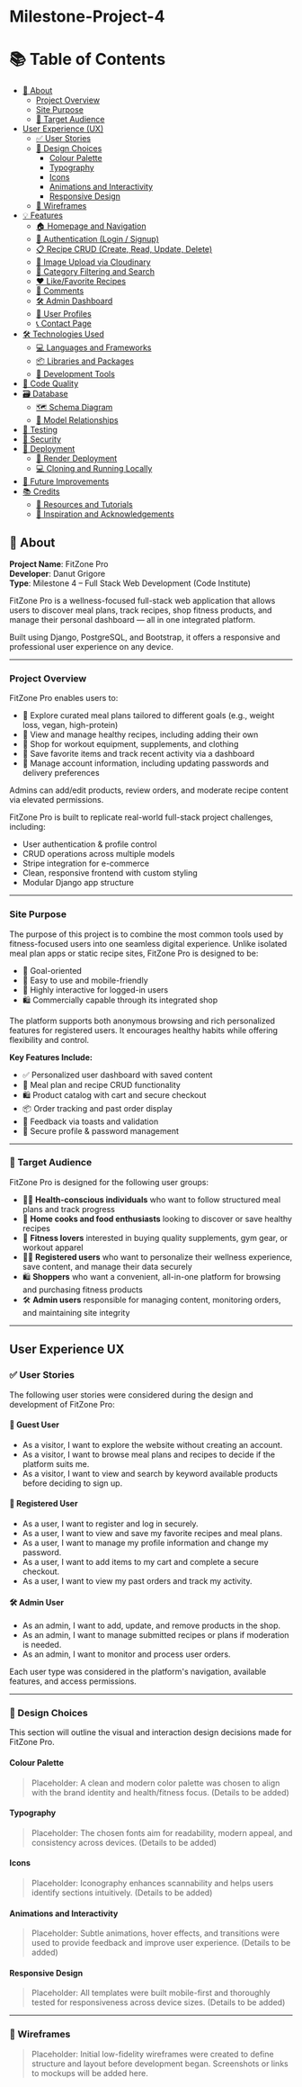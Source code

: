 # Milestone-Project-4

# 📚 Table of Contents

- [📖 About](#📖-about)
  - [ Project Overview](#project-overview)
  - [ Site Purpose](#site-purpose)
  - [🎯 Target Audience](#🎯-target-audience)
- [ User Experience (UX)](#user-experience-ux)
  - [✅ User Stories](#✅-user-stories)
  - [🎨 Design Choices](#🎨-design-choices)
    - [ Colour Palette](#colour-palette)
    - [ Typography](#typography)
    - [ Icons](#icons)
    - [ Animations and Interactivity](#animations-and-interactivity)
    - [ Responsive Design](#responsive-design)
  - [🧾 Wireframes](#🧾-wireframes)
- [💡 Features](#-features)
  - [🏠 Homepage and Navigation](#-homepage-and-navigation)
  - [🔐 Authentication (Login / Signup)](#-authentication-login--signup)
  - [📋 Recipe CRUD (Create, Read, Update, Delete)](#-recipe-crud-create-read-update-delete)
  - [📸 Image Upload via Cloudinary](#-image-upload-via-cloudinary)
  - [🔎 Category Filtering and Search](#-category-filtering-and-search)
  - [❤️ Like/Favorite Recipes](#-likefavorite-recipes)
  - [💬 Comments](#-comments)
  - [🛠️ Admin Dashboard](#-admin-dashboard)
  - [🙍 User Profiles](#-user-profiles)
  - [📞 Contact Page](#-contact-page)
- [🛠 Technologies Used](#-technologies-used)
  - [💻 Languages and Frameworks](#-languages-and-frameworks)
  - [📦 Libraries and Packages](#-libraries-and-packages)
  - [🧰 Development Tools](#-development-tools)
- [📐 Code Quality](#-code-quality)
- [🗃 Database](#-database)
  - [🗺️ Schema Diagram](#-schema-diagram)
  - [🔗 Model Relationships](#-model-relationships)
- [🧪 Testing](#-testing)
- [🔐 Security](#-security)
- [🚀 Deployment](#-deployment)
  - [🔄 Render Deployment](#-render-deployment)
  - [💻 Cloning and Running Locally](#-cloning-and-running-locally)
- [🔧 Future Improvements](#-future-improvements)
- [📚 Credits](#-credits)
  - [📘 Resources and Tutorials](#-resources-and-tutorials)
  - [🙏 Inspiration and Acknowledgements](#-inspiration-and-acknowledgements)


## 📖 About

**Project Name**: FitZone Pro  
**Developer**: Danut Grigore  
**Type**: Milestone 4 – Full Stack Web Development (Code Institute)

FitZone Pro is a wellness-focused full-stack web application that allows users to discover meal plans, track recipes, shop fitness products, and manage their personal dashboard — all in one integrated platform.

Built using Django, PostgreSQL, and Bootstrap, it offers a responsive and professional user experience on any device.

---

###  Project Overview

FitZone Pro enables users to:

- 🥗 Explore curated meal plans tailored to different goals (e.g., weight loss, vegan, high-protein)
- 📖 View and manage healthy recipes, including adding their own
- 🛒 Shop for workout equipment, supplements, and clothing
- 👤 Save favorite items and track recent activity via a dashboard
- 🔐 Manage account information, including updating passwords and delivery preferences

Admins can add/edit products, review orders, and moderate recipe content via elevated permissions.

FitZone Pro is built to replicate real-world full-stack project challenges, including:

- User authentication & profile control
- CRUD operations across multiple models
- Stripe integration for e-commerce
- Clean, responsive frontend with custom styling
- Modular Django app structure

---

###  Site Purpose

The purpose of this project is to combine the most common tools used by fitness-focused users into one seamless digital experience. Unlike isolated meal plan apps or static recipe sites, FitZone Pro is designed to be:

- 💪 Goal-oriented
- 📱 Easy to use and mobile-friendly
- 🎯 Highly interactive for logged-in users
- 🛍️ Commercially capable through its integrated shop

The platform supports both anonymous browsing and rich personalized features for registered users. It encourages healthy habits while offering flexibility and control.

**Key Features Include:**

- ✅ Personalized user dashboard with saved content
- 🧾 Meal plan and recipe CRUD functionality
- 🛍️ Product catalog with cart and secure checkout
- 📦 Order tracking and past order display
- 💬 Feedback via toasts and validation
- 🔐 Secure profile & password management

---

### 🎯 Target Audience

FitZone Pro is designed for the following user groups:

- 🧍‍♂️ **Health-conscious individuals** who want to follow structured meal plans and track progress
- 🍳 **Home cooks and food enthusiasts** looking to discover or save healthy recipes
- 💪 **Fitness lovers** interested in buying quality supplements, gym gear, or workout apparel
- 👩‍💻 **Registered users** who want to personalize their wellness experience, save content, and manage their data securely
- 🛍️ **Shoppers** who want a convenient, all-in-one platform for browsing and purchasing fitness products
- 🛠️ **Admin users** responsible for managing content, monitoring orders, and maintaining site integrity

---

## User Experience UX

### ✅ User Stories

The following user stories were considered during the design and development of FitZone Pro:

#### 🧍 Guest User
- As a visitor, I want to explore the website without creating an account.
- As a visitor, I want to browse meal plans and recipes to decide if the platform suits me.
- As a visitor, I want to view and search by keyword available products before deciding to sign up.

#### 👤 Registered User
- As a user, I want to register and log in securely.
- As a user, I want to view and save my favorite recipes and meal plans.
- As a user, I want to manage my profile information and change my password.
- As a user, I want to add items to my cart and complete a secure checkout.
- As a user, I want to view my past orders and track my activity.

#### 🛠 Admin User
- As an admin, I want to add, update, and remove products in the shop.
- As an admin, I want to manage submitted recipes or plans if moderation is needed.
- As an admin, I want to monitor and process user orders.

Each user type was considered in the platform's navigation, available features, and access permissions.

---

### 🎨 Design Choices

This section will outline the visual and interaction design decisions made for FitZone Pro.

####  Colour Palette

> Placeholder: A clean and modern color palette was chosen to align with the brand identity and health/fitness focus. (Details to be added)

####  Typography

> Placeholder: The chosen fonts aim for readability, modern appeal, and consistency across devices. (Details to be added)

####  Icons

> Placeholder: Iconography enhances scannability and helps users identify sections intuitively. (Details to be added)

####  Animations and Interactivity

> Placeholder: Subtle animations, hover effects, and transitions were used to provide feedback and improve user experience. (Details to be added)

####  Responsive Design

> Placeholder: All templates were built mobile-first and thoroughly tested for responsiveness across device sizes. (Details to be added)

---

### 🧾 Wireframes

> Placeholder: Initial low-fidelity wireframes were created to define structure and layout before development began. Screenshots or links to mockups will be added here.
